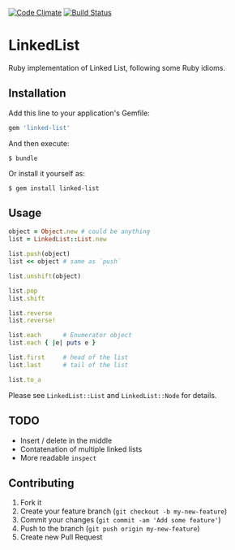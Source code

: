 [![Code Climate](https://codeclimate.com/github/spectator/linked-list.png)](https://codeclimate.com/github/spectator/linked-list)
[![Build Status](https://secure.travis-ci.org/spectator/linked-list.png?branch=master)](http://travis-ci.org/spectator/linked-list)

# LinkedList

Ruby implementation of Linked List, following some Ruby idioms.

## Installation

Add this line to your application's Gemfile:

```ruby
gem 'linked-list'
```

And then execute:

```shell
$ bundle
```

Or install it yourself as:

```shell
$ gem install linked-list
```

## Usage

```ruby
object = Object.new # could be anything
list = LinkedList::List.new

list.push(object)
list << object # same as `push`

list.unshift(object)

list.pop
list.shift

list.reverse
list.reverse!

list.each      # Enumerator object
list.each { |e| puts e }

list.first     # head of the list
list.last      # tail of the list

list.to_a
```

Please see `LinkedList::List` and `LinkedList::Node` for details.

## TODO

* Insert / delete in the middle
* Contatenation of multiple linked lists
* More readable `inspect`

## Contributing

1. Fork it
2. Create your feature branch (`git checkout -b my-new-feature`)
3. Commit your changes (`git commit -am 'Add some feature'`)
4. Push to the branch (`git push origin my-new-feature`)
5. Create new Pull Request
